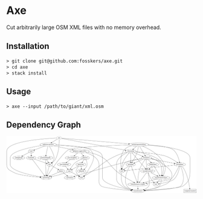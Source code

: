 Axe
===

Cut arbitrarily large OSM XML files with no memory overhead.

Installation
------------

```console
> git clone git@github.com:fosskers/axe.git
> cd axe
> stack install
```

Usage
-----

```console
> axe --input /path/to/giant/xml.osm
```

Dependency Graph
----------------

![](./deps.png)
